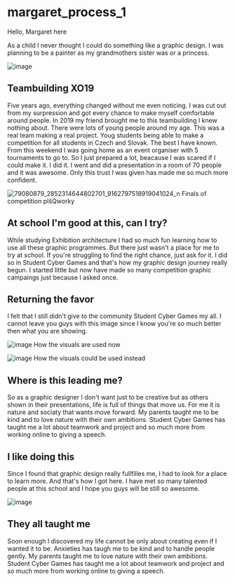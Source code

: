 # margaret_process_1 

Hello, Margaret here

As a child I never thought I could do something like a graphic design. I was planning to be a painter as my grandmothers sister was or a princess.

![image](https://github.com/user-attachments/assets/02d5b93b-c777-44a5-b6fe-7d4ab9582efb)


## Teambuilding XO19
Five years ago, everything changed without me even noticing. I was cut out from my surpression and got every chance to make myself comfortable around people. In 2019 my friend brought me to this teambuilding I knew nothing about. There were lots of young people around my age. This was a real team making a real project. Youg students being able to make a competition for all students in Czech and Slovak. The best I have known. From this weekend I was going home as an event organiser with 5 tournaments to go to. So I just prepared a lot, beacause I was scared if I could make it. I did it. I went and did a presentation in a room of 70 people and it was awesome. Only this trust I was given has made me so much more confident.

![79080879_2852314644802701_9162797518919041024_n](https://github.com/user-attachments/assets/023c8af3-1ef6-49b2-974e-b90510729ea8)
Finals of competition pIšQworky

## At school I'm good at this, can I try?
While studying Exhibition architecture I had so much fun learning how to use all these graphic programmes. But there just wasn't a place for me to try at school. If you're struggling to find the right chance, just ask for it. I did so in Student Cyber Games and that's how my graphic design journey really begun. I started little but now have made so many competition graphic campaings just because I asked once.


## Returning the favor
I felt that I still didn't give to the community Student Cyber Games my all. I cannot leave you guys with this image since I know you're so much better then what you are showing.

![image](https://github.com/user-attachments/assets/d5ebf600-6889-4820-b186-4595051a5537)
How the visuals are used now

![image](https://github.com/user-attachments/assets/aa8e5648-73a0-409e-ac4d-d0e5712c4519)
How the visuals could be used instead

## Where is this leading me?
So as a graphic designer I don't want just to be creative but as others shown in their presentations, life is full of things that move us. For me it is nature and sociaty that wants move forward.
My parents taught me to be kind and to love nature with their own ambitions.
Student Cyber Games has taught me a lot about teamwork and project and so much more from working online to giving a speech.

## I like doing this
Since I found that graphic design really fullfilles me, I had to look for a place to learn more. And that's how I got here. I have met so many talented people at this school and I hope you guys will be still so awesome.

![image](https://github.com/user-attachments/assets/66155a4b-06a7-4b69-8fa2-c6e5646dd530)


## They all taught me
Soon enough I discovered my life cannot be only about creating even if I wanted it to be. Anxieties has taugh me to be kind and to handle people gently. My parents taught me to love nature with their own ambitions. Student Cyber Games has taught me a lot about teamwork and project and so much more from working online to giving a speech.

